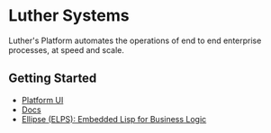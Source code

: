 # Luther Systems

Luther's Platform automates the operations of end to end enterprise processes,
at speed and scale.

## Getting Started

- [Platform UI](https://app.platform-test.luthersystemsapp.com/loginEmail)
- [Docs](https://docs.luthersystems.com/)
- [Ellipse (ELPS): Embedded Lisp for Business Logic](https://github.com/luthersystems/elps)

